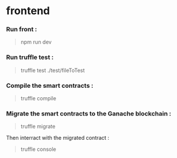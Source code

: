 # frontend

### Run front :
> npm run dev

### Run truffle test :
> truffle test ./test/fileToTest

### Compile the smart contracts :
> truffle compile

### Migrate the smart contracts to the Ganache blockchain :
> truffle migrate

Then interract with the migrated contract :
> truffle console
